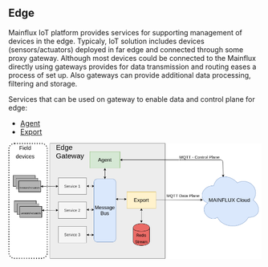 ## Edge 

Mainflux IoT platform provides services for supporting management of devices in the edge. Typicaly, IoT solution includes devices (sensors/actuators) deployed in far edge and connected through some proxy gateway. 
Although most devices could be connected to the Mainflux directly using gateways provides for data transmission and routing eases a process of set up. Also gateways can provide additional data processing, filtering and storage.

Services that can be used on gateway to enable data and control plane for edge:

* [Agent][agent]
* [Export][export]

![Edge](img/edge/edge.png)

[agent]: (https://github.com/mainflux/agent)
[export]: (https://github.com/mainflux/export)